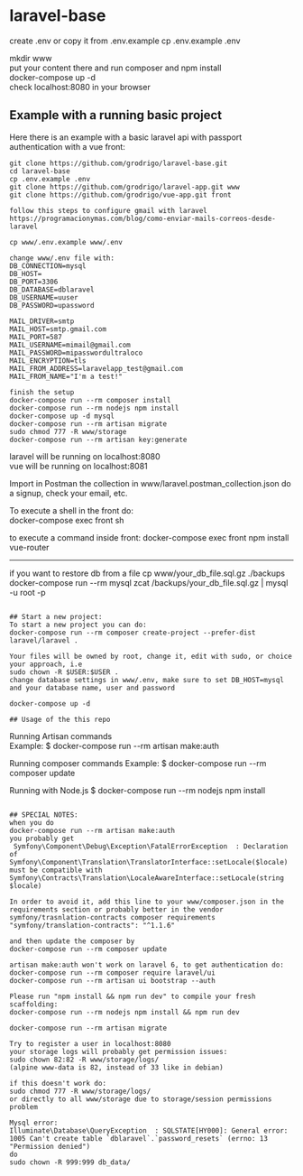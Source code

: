 # laravel-base
create .env or copy it from .env.example
cp .env.example .env

mkdir www  
put your content there and run composer and npm install  
docker-compose up -d  
check localhost:8080 in your browser  

## Example with a running basic project
Here there is an example with a basic laravel api with passport authentication with a vue front:
```
git clone https://github.com/grodrigo/laravel-base.git
cd laravel-base
cp .env.example .env
git clone https://github.com/grodrigo/laravel-app.git www
git clone https://github.com/grodrigo/vue-app.git front

follow this steps to configure gmail with laravel
https://programacionymas.com/blog/como-enviar-mails-correos-desde-laravel

cp www/.env.example www/.env
```

```
change www/.env file with:
DB_CONNECTION=mysql
DB_HOST=
DB_PORT=3306
DB_DATABASE=dblaravel
DB_USERNAME=uuser
DB_PASSWORD=upassword

MAIL_DRIVER=smtp
MAIL_HOST=smtp.gmail.com
MAIL_PORT=587
MAIL_USERNAME=mimail@gmail.com
MAIL_PASSWORD=mipasswordultraloco
MAIL_ENCRYPTION=tls
MAIL_FROM_ADDRESS=laravelapp_test@gmail.com
MAIL_FROM_NAME="I'm a test!"
```

```
finish the setup
docker-compose run --rm composer install
docker-compose run --rm nodejs npm install
docker-compose up -d mysql
docker-compose run --rm artisan migrate
sudo chmod 777 -R www/storage
docker-compose run --rm artisan key:generate
```

laravel will be running on localhost:8080  
vue will be running on localhost:8081

Import in Postman the collection in www/laravel.postman_collection.json
do a signup, check your email, etc.

To execute a shell in the front do:  
docker-compose exec front sh  

to execute a command inside front:
docker-compose exec front npm install vue-router  

---------------
if you want to restore db from a file
cp www/your_db_file.sql.gz ./backups
docker-compose run --rm mysql zcat /backups/your_db_file.sql.gz | mysql -u root -p
```

## Start a new project:
To start a new project you can do:  
docker-compose run --rm composer create-project --prefer-dist laravel/laravel .

Your files will be owned by root, change it, edit with sudo, or choice your approach, i.e  
sudo chown -R $USER:$USER .  
change database settings in www/.env, make sure to set DB_HOST=mysql and your database name, user and password  

docker-compose up -d

## Usage of the this repo
```
Running Artisan commands  
Example:
$ docker-compose run --rm artisan make:auth

Running composer commands
Example:
$ docker-compose run --rm composer update

Running with Node.js
$ docker-compose run --rm nodejs npm install
```

## SPECIAL NOTES:
when you do  
docker-compose run --rm artisan make:auth  
you probably get 
 Symfony\Component\Debug\Exception\FatalErrorException  : Declaration of Symfony\Component\Translation\TranslatorInterface::setLocale($locale) must be compatible with Symfony\Contracts\Translation\LocaleAwareInterface::setLocale(string $locale)

In order to avoid it, add this line to your www/composer.json in the requirements section or probably better in the vendor symfony/trasnlation-contracts composer requirements  
"symfony/translation-contracts": "^1.1.6"

and then update the composer by  
docker-compose run --rm composer update

artisan make:auth won't work on laravel 6, to get authentication do:  
docker-compose run --rm composer require laravel/ui  
docker-compose run --rm artisan ui bootstrap --auth  

Please run "npm install && npm run dev" to compile your fresh scaffolding:  
docker-compose run --rm nodejs npm install && npm run dev

docker-compose run --rm artisan migrate  

Try to register a user in localhost:8080  
your storage logs will probably get permission issues:  
sudo chown 82:82 -R www/storage/logs/  
(alpine www-data is 82, instead of 33 like in debian)

if this doesn't work do:  
sudo chmod 777 -R www/storage/logs/  
or directly to all www/storage due to storage/session permissions problem

Mysql error:
Illuminate\Database\QueryException  : SQLSTATE[HY000]: General error: 1005 Can't create table `dblaravel`.`password_resets` (errno: 13 "Permission denied")  
do  
sudo chown -R 999:999 db_data/


